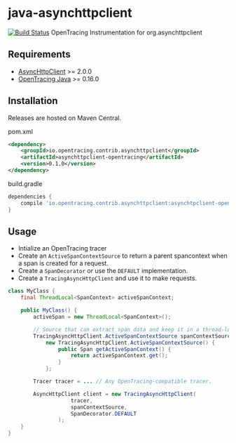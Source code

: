 # java-asynchttpclient
[![Build Status](https://travis-ci.org/opentracing-contrib/java-asynchttpclient.svg?branch=master)](https://travis-ci.org/opentracing-contrib/java-asynchttpclient)
OpenTracing Instrumentation for org.asynchttpclient

## Requirements

- [AsyncHttpClient](https://github.com/AsyncHttpClient/async-http-client) >= 2.0.0
- [OpenTracing Java](https://github.com/opentracing/opentracing-java) >= 0.16.0

## Installation

Releases are hosted on Maven Central.

pom.xml
```xml
<dependency>
    <groupId>io.opentracing.contrib.asynchttpclient</groupId>
    <artifactId>asynchttpclient-opentracing</artifactId>
    <version>0.1.0</version>
</dependency>
```

build.gradle
```groovy
dependencies {
    compile 'io.opentracing.contrib.asynchttpclient:asynchtpclient-opentracing:0.1.0'
}
```

## Usage

- Intialize an OpenTracing tracer
- Create an `ActiveSpanContextSource` to return a parent spancontext when a span is created for a request.
- Create a `SpanDecorator` or use the `DEFAULT` implementation.
- Create a `TracingAsyncHttpClient` and use it to make requests.

```java
class MyClass {
    final ThreadLocal<SpanContext> activeSpanContext;

    public MyClass() {
        activeSpan = new ThreadLocal<SpanContext>();

        // Source that can extract span data and keep it in a thread-local:
        TracingAsyncHttpClient.ActiveSpanContextSource spanContextSource = 
            new TracingAsyncHttpClient.ActiveSpanContextSource() {
                public Span getActiveSpanContext() {
                    return activeSpanContext.get();
                }
            };

        Tracer tracer = ... // Any OpenTracing-compatible tracer.

        AsyncHttpClient client = new TracingAsyncHttpClient(
                    tracer,
                    spanContextSource,
                    SpanDecorator.DEFAULT
                );
    }
}
```
